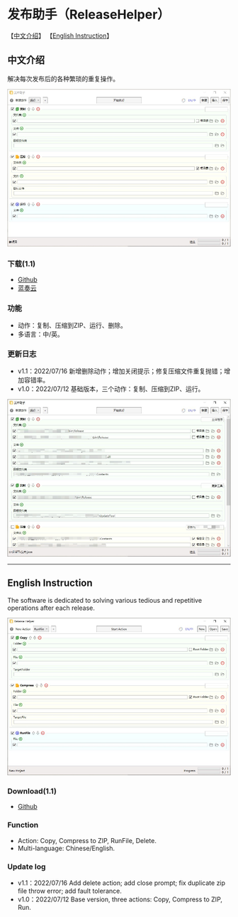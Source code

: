 # 发布助手（ReleaseHelper）

【[中文介绍](https://github.com/tp1415926535/ReleaseHelper#%E4%B8%AD%E6%96%87%E4%BB%8B%E7%BB%8D)】 【[English Instruction](https://github.com/tp1415926535/ReleaseHelper#english-instruction)】    

## 中文介绍

解决每次发布后的各种繁琐的重复操作。     

![图](https://github.com/tp1415926535/ReleaseHelper/blob/main/%E6%88%AA%E5%9B%BE/%E5%8F%91%E5%B8%83%E5%8A%A9%E6%89%8B1.jpg)   


### 下载(1.1)   
* [Github](https://github.com/tp1415926535/ReleaseHelper/raw/main/%E5%8F%91%E5%B8%83%E5%8A%A9%E6%89%8B%EF%BC%88ReleaseHelper%EF%BC%89v1.1.zip)   
* [蓝奏云](https://wwp.lanzouw.com/igYmJ07wb8cb)

### 功能
* 动作：复制、压缩到ZIP、运行、删除。   
* 多语言：中/英。   

### 更新日志     
* v1.1：2022/07/16 新增删除动作；增加关闭提示；修复压缩文件重复抛错；增加容错率。   
* v1.0：2022/07/12 基础版本，三个动作：复制、压缩到ZIP、运行。    
 
![图](https://github.com/tp1415926535/ReleaseHelper/blob/main/%E6%88%AA%E5%9B%BE/%E5%8F%91%E5%B8%83%E5%8A%A9%E6%89%8B%20%E6%95%B0%E6%8D%AE.jpg)     

---

## English Instruction
  
The software is dedicated to solving various tedious and repetitive operations after each release.        

![图](https://github.com/tp1415926535/ReleaseHelper/blob/main/%E6%88%AA%E5%9B%BE/%E5%8F%91%E5%B8%83%E5%8A%A9%E6%89%8B2.jpg)    

### Download(1.1)   
* [Github](https://github.com/tp1415926535/ReleaseHelper/raw/main/%E5%8F%91%E5%B8%83%E5%8A%A9%E6%89%8B%EF%BC%88ReleaseHelper%EF%BC%89v1.1.zip)

### Function
* Action: Copy, Compress to ZIP, RunFile, Delete.   
* Multi-language: Chinese/English.   

### Update log     
* v1.1：2022/07/16 Add delete action; add close prompt; fix duplicate zip file throw error; add fault tolerance.    
* v1.0：2022/07/12 Base version, three actions: Copy, Compress to ZIP, Run.    

